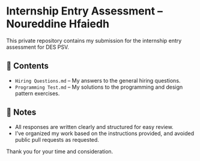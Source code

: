 # Internship Entry Assessment – Noureddine Hfaiedh

This private repository contains my submission for the internship entry assessment for DES PSV.

## 📁 Contents

- `Hiring Questions.md` – My answers to the general hiring questions.
- `Programming Test.md` – My solutions to the programming and design pattern exercises.

## 📌 Notes

- All responses are written clearly and structured for easy review.
- I’ve organized my work based on the instructions provided, and avoided public pull requests as requested.

Thank you for your time and consideration.
